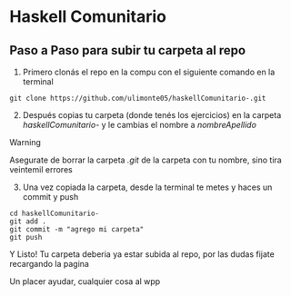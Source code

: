 # Haskell Comunitario

## Paso a Paso para subir tu carpeta al repo

1. Primero clonás el repo en la compu con el siguiente comando en la terminal
```
git clone https://github.com/ulimonte05/haskellComunitario-.git
```

2. Después copias tu carpeta (donde tenés los ejercicios) en la carpeta *haskellComunitario-* y le cambias el nombre a *nombreApellido*
> [!WARNING]
> Asegurate de borrar la carpeta *.git* de la carpeta con tu nombre, sino tira veintemil errores

3. Una vez copiada la carpeta, desde la terminal te metes y haces un commit y push
```
cd haskellComunitario-
git add .
git commit -m "agrego mi carpeta"
git push
```

Y Listo! Tu carpeta deberia ya estar subida al repo, por las dudas fijate recargando la pagina

Un placer ayudar, cualquier cosa al wpp
